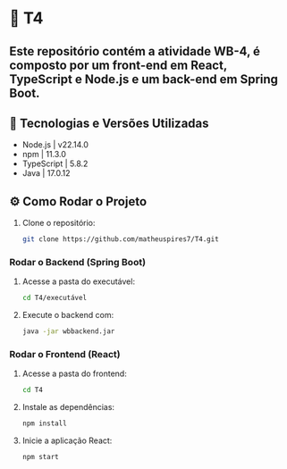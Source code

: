 # 📘 T4

Este repositório contém a atividade WB-4, é composto por um front-end em React, TypeScript e Node.js e um back-end em Spring Boot.
---

## 🚀 Tecnologias e Versões Utilizadas

- Node.js    | v22.14.0
- npm        | 11.3.0
- TypeScript | 5.8.2
- Java       | 17.0.12


## ⚙️ Como Rodar o Projeto

1. Clone o repositório:
   ```bash
   git clone https://github.com/matheuspires7/T4.git
   ```

### Rodar o Backend (Spring Boot)

1. Acesse a pasta do executável:

   ```bash
   cd T4/executável
   ```

2. Execute o backend com:
   ```bash
   java -jar wbbackend.jar
   ```

### Rodar o Frontend (React)

1. Acesse a pasta do frontend:

   ```bash
   cd T4
   ```

2. Instale as dependências:

   ```bash
   npm install
   ```

3. Inicie a aplicação React:

   ```bash
   npm start
   ```
